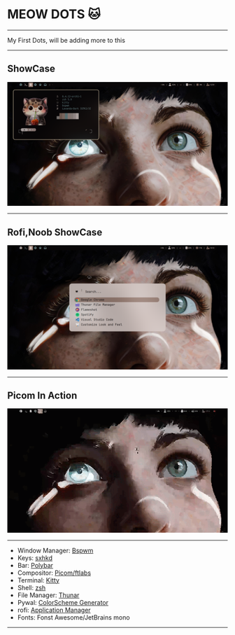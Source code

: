 <h1> MEOW DOTS 🐱 </h1>
<hr>
 My First Dots, will be adding more to this
<hr>
<h2>ShowCase</h2>
<img src='./images/home.png' ></img>
<hr>
<h2>Rofi,Noob ShowCase</h2>
<img src='./images/rofi.png'></img>

<hr>

<h2>Picom In Action</h2> 

![meow](./images/picom_in_action.gif)

<hr>

- Window Manager: [Bspwm](https://github.com/baskerville/bspwm)
- Keys: [sxhkd](https://github.com/baskerville/sxhkd)
- Bar: [Polybar](https://github.com/polybar/polybar)
- Compositor: [Picom/ftlabs](https://github.com/FT-Labs/picom)
- Terminal: [Kitty](https://github.com/kovidgoyal/kitty)
- Shell: [zsh](https://github.com/romkatv/powerlevel10k)
- File Manager: [Thunar](https://github.com/xfce-mirror/thunar)
- Pywal: [ColorScheme Generator](https://github.com/dylanaraps/pywal)
- rofi: [Application Manager](https://github.com/davatorium/rofi)
- Fonts: Fonst Awesome/JetBrains mono

<hr>
